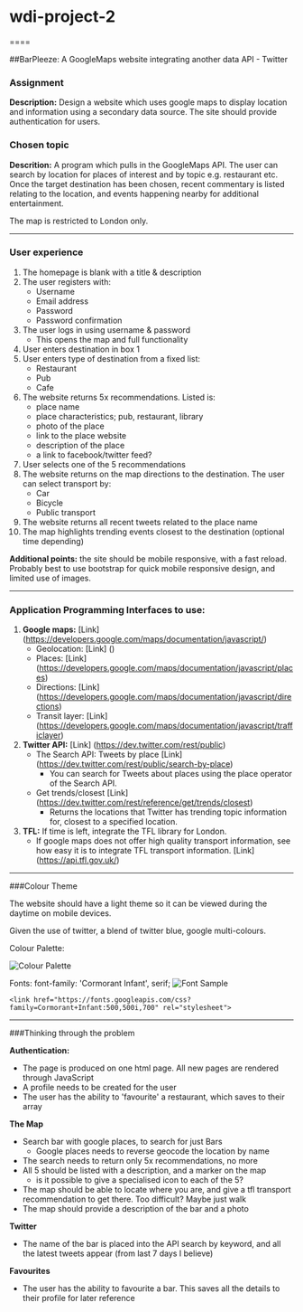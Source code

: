 # wdi-project-2
====

##BarPleeze: A GoogleMaps website integrating another data API - Twitter

### Assignment
**Description:** Design a website which uses google maps to display location and information using a secondary data source. The site should provide authentication for users.

### Chosen topic
**Descrition:** A program which pulls in the GoogleMaps API. The user can search by location for places of interest and by topic e.g. restaurant etc. Once the target destination has been chosen, recent commentary is listed relating to the location, and events happening nearby for additional entertainment.

The map is restricted to London only.

---

### User experience
1. The homepage is blank with a title & description
2. The user registers with:
	* Username
	* Email address
	* Password
	* Password confirmation
3. The user logs in using username & password
	* This opens the map and full functionality
4. User enters destination in box 1
5. User enters type of destination from a fixed list:
	* Restaurant
	* Pub
	* Cafe
6. The website returns 5x recommendations. Listed is:
	* place name
	* place characteristics; pub, restaurant, library
	* photo of the place
	* link to the place website
	* description of the place
	* a link to facebook/twitter feed?
7. User selects one of the 5 recommendations
8. The website returns on the map directions to the destination. The user can select transport by:
	* Car
	* Bicycle
	* Public transport
9. The website returns all recent tweets related to the place name
10. The map highlights trending events closest to the destination (optional time depending)


**Additional points:** the site should be mobile responsive, with a fast reload. Probably best to use bootstrap for quick mobile responsive design, and limited use of images.

---

### Application Programming Interfaces to use:

1. **Google maps:** [Link] (https://developers.google.com/maps/documentation/javascript/)
	* Geolocation: [Link] ()
	* Places: [Link] (https://developers.google.com/maps/documentation/javascript/places)
	* Directions: [Link] (https://developers.google.com/maps/documentation/javascript/directions)
	* Transit layer: [Link] (https://developers.google.com/maps/documentation/javascript/trafficlayer)
3. **Twitter API:** [Link] (https://dev.twitter.com/rest/public)
	* The Search API: Tweets by place [Link] (https://dev.twitter.com/rest/public/search-by-place)
		- You can search for Tweets about places using the place operator of the Search API. 
	* Get trends/closest [Link] (https://dev.twitter.com/rest/reference/get/trends/closest)
		- Returns the locations that Twitter has trending topic information for, closest to a specified location.
4. **TFL:** If time is left, integrate the TFL library for London.
	* If google maps does not offer high quality transport information, see how easy it is to integrate TFL transport information. [Link] (https://api.tfl.gov.uk/)

---

###Colour Theme

The website should have a light theme so it can be viewed during the daytime on mobile devices.

Given the use of twitter, a blend of twitter blue, google multi-colours.

Colour Palette:

![Colour Palette](images/color-palette.png "Image of the color palette")

Fonts: font-family: 'Cormorant Infant', serif;
![Font Sample](images/font-sample.png "Font example")

```
<link href="https://fonts.googleapis.com/css?family=Cormorant+Infant:500,500i,700" rel="stylesheet">
```

---

###Thinking through the problem

**Authentication:**

- The page is produced on one html page. All new pages are rendered through JavaScript
- A profile needs to be created for the user
- The user has the ability to 'favourite' a restaurant, which saves to their array

**The Map**

- Search bar with google places, to search for just Bars
	* Google places needs to reverse geocode the location by name
- The search needs to return only 5x recommendations, no more
- All 5 should be listed with a description, and a marker on the map
	* is it possible to give a specialised icon to each of the 5?
- The map should be able to locate where you are, and give a tfl transport recommendation to get there. Too difficult? Maybe just walk
- The map should provide a description of the bar and a photo

**Twitter**

- The name of the bar is placed into the API search by keyword, and all the latest tweets appear (from last 7 days I believe)

**Favourites**

- The user has the ability to favourite a bar. This saves all the details to their profile for later reference